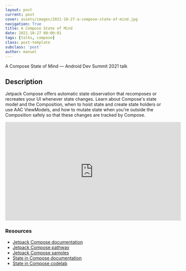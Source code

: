 ```yaml
---
layout: post
current: post
cover: assets/images/2021-10-27-a-compose-state-of-mind.jpg
navigation: True
title: A Compose State of Mind
date: 2021-10-27 00:00:01
tags: [talks, compose]
class: post-template
subclass: 'post'
author: manuel
---
```


A Compose State of Mind — Android Dev Summit 2021 talk

## Description 

Jetpack Compose offers automatic state observation that recomposes or recreates your UI whenever state changes. Learn about Compose's state model and the Composition, when to hoist state and create state holders or use AAC ViewModels, and how to mutate state when you're outside the Composition safely so that these changes are tracked by Compose.

<iframe width="560" height="315" src="https://www.youtube.com/embed/rmv2ug-wW4U" title="YouTube video player" frameborder="0" allow="accelerometer; autoplay; clipboard-write; encrypted-media; gyroscope; picture-in-picture" allowfullscreen></iframe>

### Resources

* [Jetpack Compose documentation](https://goo.gle/compose-docs)
* [Jetpack Compose pathway](https://goo.gle/compose-pathway)
* [Jetpack Compose samples](https://goo.gle/compose-samples)
* [State in Compose documentation](https://developer.android.com/jetpack/compose/state)
* [State in Compose codelab](https://developer.android.com/codelabs/jetpack-compose-state)
